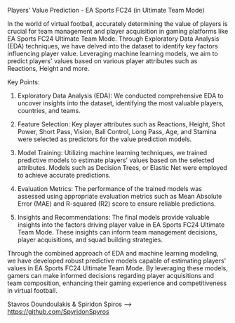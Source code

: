 Players' Value Prediction - EA Sports FC24 (in Ultimate Team Mode)

In the world of virtual football, accurately determining the value of players is crucial for team management and player acquisition in gaming platforms like EA Sports FC24 Ultimate Team Mode. 
Through Exploratory Data Analysis (EDA) techniques, we have delved into the dataset to identify key factors influencing player value. 
Leveraging machine learning models, we aim to predict players' values based on various player attributes such as Reactions, Height and more.

Key Points:

1. Exploratory Data Analysis (EDA): We conducted comprehensive EDA to uncover insights into the dataset, identifying the most valuable players, countries, and teams.
   
2. Feature Selection: Key player attributes such as Reactions, Height, Shot Power, Short Pass, Vision, Ball Control, Long Pass, Age, and Stamina were selected as predictors for the value prediction models.
   
3. Model Training: Utilizing machine learning techniques, we trained predictive models to estimate players' values based on the selected attributes. Models such as Decision Trees, or Elastic Net were employed to achieve accurate predictions.
 
4. Evaluation Metrics: The performance of the trained models was assessed using appropriate evaluation metrics such as Mean Absolute Error (MAE) and R-squared (R2) score to ensure reliable predictions.

5. Insights and Recommendations: The final models provide valuable insights into the factors driving player value in EA Sports FC24 Ultimate Team Mode. These insights can inform team management decisions, player acquisitions, and squad building strategies.

Through the combined approach of EDA and machine learning modeling, we have developed robust predictive models capable of estimating players' values in EA Sports FC24 Ultimate Team Mode. By leveraging these models, gamers can make informed decisions regarding player acquisitions and team composition, enhancing their gaming experience and competitiveness in virtual football.

Stavros Doundoulakis & Spiridon Spiros --> https://github.com/SpyridonSpyros
